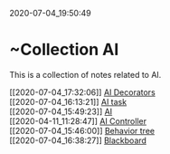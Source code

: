 2020-07-04_19:50:49

# ~Collection AI

This is a collection of notes related to AI.

[[2020-07-04_17:32:06]] [AI Decorators](./AI%20Decorators.md)  
[[2020-07-04_16:13:21]] [AI task](./AI%20taskmd)  
[[2020-07-04_15:49:23]] [AI](./AI.md)  
[[2020-04-11_11:28:47]] [AI Controller](./AI%20Controller.md)  
[[2020-07-04_15:46:00]] [Behavior tree](./Behavior%20tree.md)  
[[2020-07-04_16:38:27]] [Blackboard](./Blackboard.md)  
